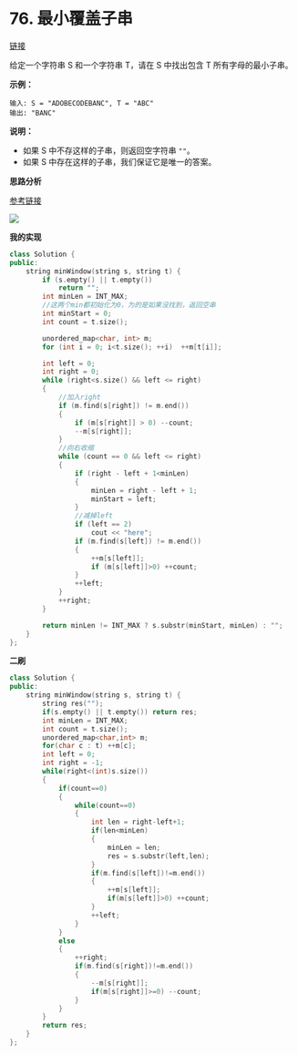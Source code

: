 # 76. 最小覆盖子串

[链接](https://leetcode-cn.com/problems/minimum-window-substring/description/)

给定一个字符串 S 和一个字符串 T，请在 S 中找出包含 T 所有字母的最小子串。

**示例：**

```
输入: S = "ADOBECODEBANC", T = "ABC"
输出: "BANC"
```

**说明：**

- 如果 S 中不存这样的子串，则返回空字符串 `""`。
- 如果 S 中存在这样的子串，我们保证它是唯一的答案。

**思路分析**

[参考链接](https://blog.csdn.net/u013115610/article/details/70257445)

![](https://img-blog.csdn.net/20170420132918776?watermark/2/text/aHR0cDovL2Jsb2cuY3Nkbi5uZXQvdTAxMzExNTYxMA==/font/5a6L5L2T/fontsize/400/fill/I0JBQkFCMA==/dissolve/70/gravity/SouthEast) 

**我的实现**

```c++
class Solution {
public:
	string minWindow(string s, string t) {
		if (s.empty() || t.empty())
			return "";
		int minLen = INT_MAX;
		//这两个min都初始化为0，为的是如果没找到，返回空串
		int minStart = 0;
		int count = t.size();

		unordered_map<char, int> m;
		for (int i = 0; i<t.size(); ++i)  ++m[t[i]];

		int left = 0;
		int right = 0;
		while (right<s.size() && left <= right)
		{
			//加入right
			if (m.find(s[right]) != m.end())
			{
                if (m[s[right]] > 0) --count;
				--m[s[right]];
			}
			//向右收缩
			while (count == 0 && left <= right)
			{
				if (right - left + 1<minLen)
				{
					minLen = right - left + 1;
					minStart = left;
				}
				//减掉left
				if (left == 2)
					cout << "here";
				if (m.find(s[left]) != m.end())
				{
					++m[s[left]];
					if (m[s[left]]>0) ++count;
				}
				++left;
			}
			++right;
		}

		return minLen != INT_MAX ? s.substr(minStart, minLen) : "";
	}
};
```

**二刷**

```c++
class Solution {
public:
    string minWindow(string s, string t) {
        string res("");
        if(s.empty() || t.empty()) return res;
        int minLen = INT_MAX;
        int count = t.size();
        unordered_map<char,int> m;
        for(char c : t) ++m[c];
        int left = 0;
        int right = -1;
        while(right<(int)s.size())
        {
            if(count==0)
            {
                while(count==0)
                {
                    int len = right-left+1;
                    if(len<minLen)
                    {
                        minLen = len;
                        res = s.substr(left,len);
                    }
                    if(m.find(s[left])!=m.end())
                    {
                        ++m[s[left]];
                        if(m[s[left]]>0) ++count;    
                    }
                    ++left;
                }
            }
            else
            {
                ++right;
                if(m.find(s[right])!=m.end())
                {
                    --m[s[right]];
                    if(m[s[right]]>=0) --count;
                }   
            }
        }
        return res;
    }
};
```

